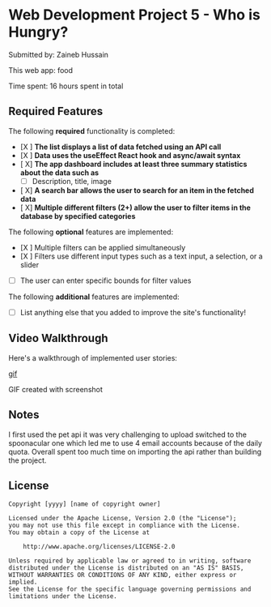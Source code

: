 # Web Development Project 5 - Who is Hungry?

Submitted by: Zaineb Hussain

This web app: food

Time spent: 16 hours spent in total

## Required Features

The following **required** functionality is completed:

- [X ] **The list displays a list of data fetched using an API call**
- [X ] **Data uses the useEffect React hook and async/await syntax**
- [ X] **The app dashboard includes at least three summary statistics about the data such as**
  - [ ] Description, title, image
- [ X] **A search bar allows the user to search for an item in the fetched data**
- [ X] **Multiple different filters (2+) allow the user to filter items in the database by specified categories**

The following **optional** features are implemented:

- [X ] Multiple filters can be applied simultaneously
- [X ] Filters use different input types such as a text input, a selection, or a slider
- [ ] The user can enter specific bounds for filter values

The following **additional** features are implemented:

* [ ] List anything else that you added to improve the site's functionality!

## Video Walkthrough

Here's a walkthrough of implemented user stories:

[gif](https://imgur.com/a/ZCPHGYZ)

<!-- Replace this with whatever GIF tool you used! -->
GIF created with screenshot  
<!-- Recommended tools:
[Kap](https://getkap.co/) for macOS
[ScreenToGif](https://www.screentogif.com/) for Windows
[peek](https://github.com/phw/peek) for Linux. -->

## Notes

I first used the pet api it was very challenging to upload switched to the spoonacular one which led me to use 4 email accounts because of the daily quota. Overall spent too much time on importing the api rather than building the project.

## License

    Copyright [yyyy] [name of copyright owner]

    Licensed under the Apache License, Version 2.0 (the "License");
    you may not use this file except in compliance with the License.
    You may obtain a copy of the License at

        http://www.apache.org/licenses/LICENSE-2.0

    Unless required by applicable law or agreed to in writing, software
    distributed under the License is distributed on an "AS IS" BASIS,
    WITHOUT WARRANTIES OR CONDITIONS OF ANY KIND, either express or implied.
    See the License for the specific language governing permissions and
    limitations under the License.
